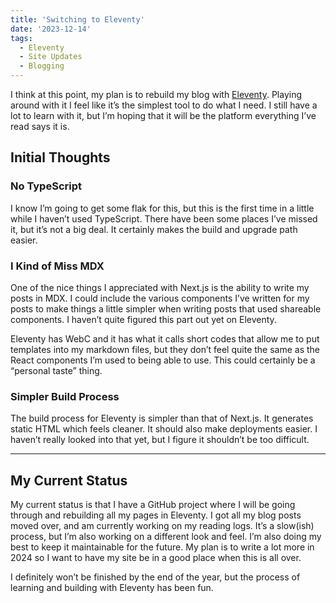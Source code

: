 ```yaml
---
title: 'Switching to Eleventy'
date: '2023-12-14'
tags:
  - Eleventy
  - Site Updates
  - Blogging
---
```


I think at this point, my plan is to rebuild my blog with [Eleventy](https://www.11ty.dev). Playing around with it I feel like it’s the simplest tool to do what I need. I still have a lot to learn with it, but I’m hoping that it will be the platform everything I’ve read says it is.
<!-- excerpt -->

## Initial Thoughts

### No TypeScript

I know I’m going to get some flak for this, but this is the first time in a little while I haven’t used TypeScript. There have been some places I’ve missed it, but it’s not a big deal. It certainly makes the build and upgrade path easier.

### I Kind of Miss MDX

One of the nice things I appreciated with Next.js is the ability to write my posts in MDX. I could include the various components I’ve written for my posts to make things a little simpler when writing posts that used shareable components. I haven’t quite figured this part out yet on Eleventy.

Eleventy has WebC and it has what it calls short codes that allow me to put templates into my markdown files, but they don’t feel quite the same as the React components I’m used to being able to use. This could certainly be a “personal taste” thing.

### Simpler Build Process

The build process for Eleventy is simpler than that of Next.js. It generates static HTML which feels cleaner. It should also make deployments easier. I haven’t really looked into that yet, but I figure it shouldn’t be too difficult.

---

## My Current Status

My current status is that I have a GitHub project where I will be going through and rebuilding all my pages in Eleventy. I got all my blog posts moved over, and am currently working on my reading logs. It’s a slow(ish) process, but I’m also working on a different look and feel. I’m also doing my best to keep it maintainable for the future. My plan is to write a lot more in 2024 so I want to have my site be in a good place when this is all over.

I definitely won’t be finished by the end of the year, but the process of learning and building with Eleventy has been fun.